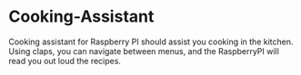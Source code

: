 # Cooking-Assistant
Cooking assistant for Raspberry PI should assist you cooking in the kitchen. Using claps, you can navigate between menus, and the RaspberryPI will read you out loud the recipes.
